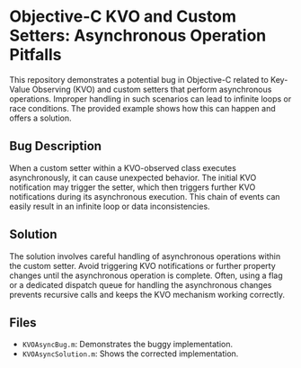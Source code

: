 # Objective-C KVO and Custom Setters: Asynchronous Operation Pitfalls

This repository demonstrates a potential bug in Objective-C related to Key-Value Observing (KVO) and custom setters that perform asynchronous operations.  Improper handling in such scenarios can lead to infinite loops or race conditions. The provided example shows how this can happen and offers a solution.

## Bug Description
When a custom setter within a KVO-observed class executes asynchronously, it can cause unexpected behavior. The initial KVO notification may trigger the setter, which then triggers further KVO notifications during its asynchronous execution. This chain of events can easily result in an infinite loop or data inconsistencies.

## Solution
The solution involves careful handling of asynchronous operations within the custom setter.  Avoid triggering KVO notifications or further property changes until the asynchronous operation is complete. Often, using a flag or a dedicated dispatch queue for handling the asynchronous changes prevents recursive calls and keeps the KVO mechanism working correctly.

## Files
- `KVOAsyncBug.m`: Demonstrates the buggy implementation.
- `KVOAsyncSolution.m`: Shows the corrected implementation.